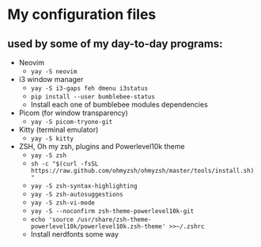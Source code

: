 # My configuration files
## used by some of my day-to-day programs:

- Neovim
  - `yay -S neovim`
- i3 window manager
  - `yay -S i3-gaps feh dmenu i3status`
  - `pip install --user bumblebee-status`
  - Install each one of bumblebee modules dependencies
- Picom (for window transparency)
  - `yay -S picom-tryone-git`
- Kitty (terminal emulator)
  - `yay -S kitty`
- ZSH, Oh my zsh, plugins and Powerlevel10k theme
  - `yay -S zsh`
  - `sh -c "$(curl -fsSL https://raw.github.com/ohmyzsh/ohmyzsh/master/tools/install.sh)"`
  - `yay -S zsh-syntax-highlighting`
  - `yay -S zsh-autosuggestions`
  - `yay -S zsh-vi-mode`
  - `yay -S --noconfirm zsh-theme-powerlevel10k-git`
  - `echo 'source /usr/share/zsh-theme-powerlevel10k/powerlevel10k.zsh-theme' >>~/.zshrc`
  - Install nerdfonts some way
